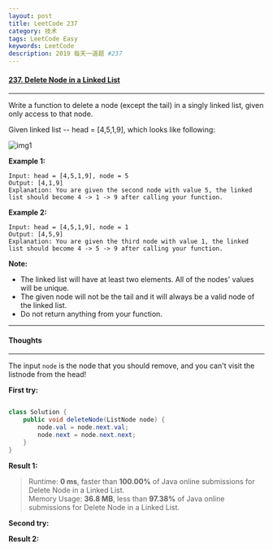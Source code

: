 ```yaml
---
layout: post
title: LeetCode 237
category: 技术
tags: LeetCode Easy
keywords: LeetCode
description: 2019 每天一道题 #237
---
```


#### [237. Delete Node in a Linked List]()
---
Write a function to delete a node (except the tail) in a singly linked list, given only access to that node.

Given linked list -- head = [4,5,1,9], which looks like following:

![img1](https://assets.leetcode.com/uploads/2018/12/28/237_example.png)

**Example 1:**
```
Input: head = [4,5,1,9], node = 5
Output: [4,1,9]
Explanation: You are given the second node with value 5, the linked list should become 4 -> 1 -> 9 after calling your function.
```
**Example 2:**
```
Input: head = [4,5,1,9], node = 1
Output: [4,5,9]
Explanation: You are given the third node with value 1, the linked list should become 4 -> 5 -> 9 after calling your function.
```

**Note:**

- The linked list will have at least two elements.
All of the nodes' values will be unique.
- The given node will not be the tail and it will always be a valid node of the linked list.
- Do not return anything from your function.

---
#### Thoughts
---
The input `node` is the node that you should remove, and you can't visit the listnode from the head!

**First try:**
```Java

class Solution {
    public void deleteNode(ListNode node) {
        node.val = node.next.val;
        node.next = node.next.next;
    }
}
```

**Result 1:**
> Runtime: **0 ms**, faster than **100.00%** of Java online submissions for Delete Node in a Linked List.  
>  Memory Usage: **36.8 MB**, less than **97.38%** of Java online submissions for Delete Node in a Linked List.

**Second try:**


**Result 2:**

